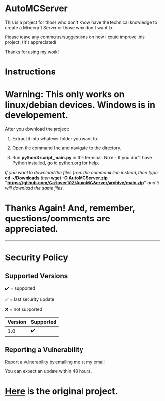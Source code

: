 # AutoMCServer

This is a project for those who don't know have the technical knowledge to create a Minecraft Server or those who don't want to.

Please leave any comments/suggestions on how I could improve this project. (It's appreciated)

Thanks for using my work!

# Instructions

# **Warning: This only works on linux/debian devices**.  Windows is in developement.

After you download the project:
1. Extract it into whatever folder you want to.

2. Open the command line and navigate to the directory.

3. Run **python3 script_main.py** in the terminal. Note - If you don't have Python installed, go to [python.org](https://www.python.org/downloads/) for help.

*If you want to download the files from the command line instead, then type* **cd ~/Downloads** *then* **wget -O AutoMCServer.zip "https://github.com/Carlover102/AutoMCServer/archive/main.zip"** *and it will download the same files.*

# Thanks Again! And, remember, questions/comments are appreciated.


________________________________________________________________________________________________________________________


# Security Policy

## Supported Versions

:heavy_check_mark: = supported

:white_check_mark: = last security update

:x: = not supported

| Version | Supported          |
| ------- | ------------------ |
|   1.0   | :heavy_check_mark: |


## Reporting a Vulnerability

Report a vulnerability by emailing me at my [email](mailto:zmanmustang2017@gmail.com)

You can expect an update within 48 hours.

# [Here](https://github.com/Carlover101/AutoMCServer) is the original project.
